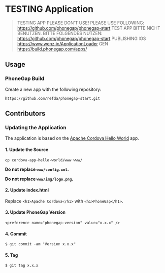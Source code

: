 # TESTING Application

> TESTING APP PLEASE DON'T USE! PLEASE USE FOLLOWING: https://github.com/phonegap/phonegap-start
> TEST APP BITTE NICHT BENUTZEN. BITTE FOLGENDES NUTZEN: https://github.com/phonegap/phonegap-start
> PUBLISHING IOS https://www.wenz.io/ApplicationLoader
> GEN https://build.phonegap.com/apps/

## Usage

### PhoneGap Build

Create a new app with the following repository:

    https://github.com/refda/phonegap-start.git

## Contributors

### Updating the Application

The application is based on the [Apache Cordova Hello World][cordova-app] app.

#### 1. Update the Source

    cp cordova-app-hello-world/www www/

__Do not replace `www/config.xml`.__

__Do not replace `www/img/logo.png`.__

#### 2. Update index.html

Replace `<h1>Apache Cordova</h1>` with `<h1>PhoneGap</h1>`.

#### 3. Update PhoneGap Version

    <preference name="phonegap-version" value="x.x.x" />

#### 4. Commit

    $ git commit -am "Version x.x.x"

#### 5. Tag

    $ git tag x.x.x

[phonegap-cli-url]: http://github.com/phonegap/phonegap-cli
[cordova-app]: http://github.com/apache/cordova-app-hello-world
[bithound-img]: https://www.bithound.io/github/phonegap/phonegap-start/badges/score.svg
[bithound-url]: https://www.bithound.io/github/phonegap/phonegap-start

